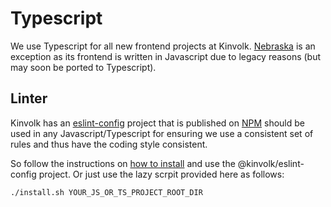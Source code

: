 # Typescript

We use Typescript for all new frontend projects at Kinvolk.
[Nebraska](https://github.com/kinvolk/nebraska) is an exception as its frontend is
written in Javascript due to legacy reasons (but may soon be ported to Typescript).

## Linter

Kinvolk has an [eslint-config](https://github.com/kinvolk/eslint-config) project that is published
on [NPM](https://www.npmjs.com/) should be used in any Javascript/Typescript for
ensuring we use a consistent set of rules and thus have the coding style consistent.

So follow the instructions on [how to install](https://github.com/kinvolk/eslint-config#installation)
and use the @kinvolk/eslint-config project. Or just use the lazy scrpit provided here as follows:

```bash
./install.sh YOUR_JS_OR_TS_PROJECT_ROOT_DIR
```
